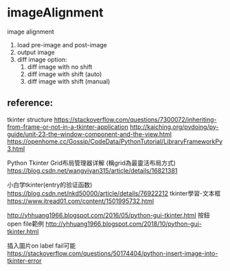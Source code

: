 # imageAlignment
image alignment
1. load pre-image and post-image
2. output image
3. diff image option: 
    1. diff image with no shift
    2. diff image with shift (auto)
    3. diff image with shift (manual)

## reference:
tkinter structure 
https://stackoverflow.com/questions/7300072/inheriting-from-frame-or-not-in-a-tkinter-application 
http://kaiching.org/pydoing/py-guide/unit-23-the-window-component-and-the-view.html 
https://openhome.cc/Gossip/CodeData/PythonTutorial/LibraryFrameworkPy3.html

Python Tkinter Grid布局管理器详解 (稱grid為最靈活布局方式)
https://blog.csdn.net/wangyiyan315/article/details/16821381


小白学tkinter(entry的验证函数)
https://blog.csdn.net/nkd50000/article/details/76922212
tkinter學習-文本框
https://www.itread01.com/content/1501995732.html

http://yhhuang1966.blogspot.com/2016/05/python-gui-tkinter.html
按鈕open file範例
http://yhhuang1966.blogspot.com/2018/10/python-gui-tkinter.html  

插入圖片on label fail可能
https://stackoverflow.com/questions/50174404/python-insert-image-into-tkinter-error
